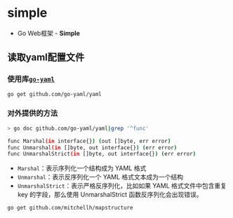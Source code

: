 # simple

- Go Web框架 - **Simple**





## 读取yaml配置文件
### 使用库[`go-yaml`](https://github.com/go-yaml/yaml)
```bash
go get github.com/go-yaml/yaml
```
### 对外提供的方法
```bash
> go doc github.com/go-yaml/yaml|grep '^func'

func Marshal(in interface{}) (out []byte, err error)
func Unmarshal(in []byte, out interface{}) (err error)
func UnmarshalStrict(in []byte, out interface{}) (err error)
```
- `Marshal`：表示序列化一个结构成为 YAML 格式
- `Unmarshal`：表示反序列化一个 YAML 格式文本成为一个结构
- `UnmarshalStrict`：表示严格反序列化，比如如果 YAML 格式文件中包含重复 key 的字段，那么使用 UnmarshalStrict 函数反序列化会出现错误。


```bash
go get github.com/mitchellh/mapstructure
```